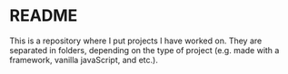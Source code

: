 # README 
This is a repository where I put projects I have worked on. They are separated in folders, depending on the type of project (e.g. made with a framework, vanilla javaScript, and etc.).